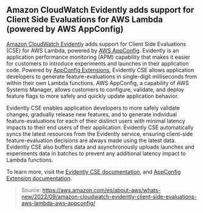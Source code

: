 ## Amazon CloudWatch Evidently adds support for Client Side Evaluations for AWS Lambda (powered by AWS AppConfig)

[Amazon CloudWatch Evidently](https://docs.aws.amazon.com/AmazonCloudWatch/latest/monitoring/CloudWatch-Evidently.html) adds support for Client Side Evaluations (CSE) for AWS Lambda, powered by [AWS AppConfig](https://aws.amazon.com/systems-manager/features/appconfig/). Evidently is an application performance monitoring (APM) capability that makes it easier for customers to introduce experiments and launches in their application code. Powered by [AppConfig Extensions](https://docs.aws.amazon.com/appconfig/latest/userguide/working-with-appconfig-extensions-about-predefined-evidently.html), Evidently CSE allows application developers to generate feature-evaluations in single-digit milliseconds from within their own Lambda functions. AWS AppConfig, a capability of AWS Systems Manager, allows customers to configure, validate, and deploy feature flags to more safely and quickly update application behavior.

Evidently CSE enables application developers to more safely validate changes, gradually release new features, and to generate individual feature-evaluations for each of their distinct users with minimal latency impacts to their end users of their application. Evidently CSE automatically syncs the latest resources from the Evidently service, ensuring client-side feature-evaluation decisions are always made using the latest data. Evidently CSE also buffers data and asynchronously uploads launches and experiments data in batches to prevent any additional latency impact to Lambda functions.

To learn more, visit the [Evidently CSE documentation](https://docs.aws.amazon.com/en_us/AmazonCloudWatch/latest/monitoring/CloudWatch-Evidently-client-side-evaluation.html), and [AppConfig Extension documentation](https://docs.aws.amazon.com/appconfig/latest/userguide/appconfig-integration-lambda-extensions.html).

> Source: https://aws.amazon.com/es/about-aws/whats-new/2022/09/amazon-cloudwatch-evidently-client-side-evaluations-aws-lambda-aws-appconfig/
